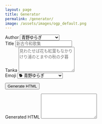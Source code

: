 ```yaml
---
layout: page
title: Generator
permalink: /generator/
image: /assets/images/ogp_default.png
---
```


<div class="form-group">
    <label for="author">Author</label>
    <select id="author" class="form-control">
        <option value="青野ゆらぎ">青野ゆらぎ</option>
        <option value="犬の注射">犬の注射</option>
        <option value="domeki">domeki</option>
        <option value="サラリーマン予想">サラリーマン予想</option>
        <option value="オルター堂">オルター堂</option>
        <option value="福住電">福住電</option>
        <option value="東川夢物語">東川夢物語</option>
        <option value="おざわ">おざわ</option>
        <option value="江間あやせ">江間あやせ</option>
        <option value="たかな">たかな</option>
        <option value="彦凪　至">彦凪　至</option>
        <option value="特上あいう">特上あいう</option>
        <option value="点線画鋲">点線画鋲</option>
    </select>
</div>

<div class="form-group">
    <label for="title">Title</label>
    <input type="text" id="title" class="form-control" placeholder="新古今和歌集">
</div>

<div class="form-group">
    <label for="tanka">Tanka</label>
    <textarea id="tanka" class="form-control" rows="5" placeholder="見わたせば花も紅葉もなかりけり浦のとまやの秋の夕暮"></textarea>
</div>

<div class="form-group">
    <label for="emoji">Emoji</label>
    <select id="emoji" class="form-control">
        <option value="🐕">🐕 青野ゆらぎ</option>
        <option value="💉">💉 犬の注射</option>
        <option value="🏝️">🏝️ domeki</option>
        <option value="🏘️">🏘️ サラリーマン予想</option>
        <option value="🎸">🎸 オルター堂</option>
        <option value="💡">💡 福住電</option>
        <option value="🦷">🦷 東川夢物語</option>
        <option value="🧢">🧢 おざわ</option>
        <option value="🍳">🍳 江間あやせ</option>
        <option value="👕">たかな</option>
        <option value="🍳">彦凪　至</option>
        <option value="🎠">特上あいう</option>
        <option value="📌">点線画鋲</option>
    </select>
</div>

<button class="btn btn-primary" onclick="generateTanka()">Generate HTML</button>

<div class="form-group mt-4">
    <label for="outputHtml">Generated HTML</label>
    <textarea id="outputHtml" class="form-control" rows="5" readonly></textarea>
</div>

<script>
function generateTanka() {
    const author = document.getElementById('author').value;
    const title = document.getElementById('title').value;
    const tanka = document.getElementById('tanka').value;
    const emoji = document.getElementById('emoji').value;

    // 改行で短歌を分割
    const tankaLines = tanka.split('\n');

    var tankaMain = [];
    tankaLines.forEach(function(line) {
        tankaMain.push('<p>' + line + '</p>' + '\n');
    });

    var tankaSummary = [];
    tankaLines.forEach(function(line) {
        tankaSummary.push(line + '<br/>');
    });

    // 出力されるHTML文字列を生成
    // TODO: 絵文字を簡単に選べるようにする
    const outputHtml = [
       `---`,
       `layout: post`,
       `title: ` + title, 
       `image: /assets/images/ogp_default.png`,
       `author: ` + author,
       `category: ` + author,
       `emoji: ` + emoji,
       `---\n`,
        `<div class="tanka-area"><div class="tanka">`,
    ].concat(
        tankaMain, 
        [
            `</div></div>\n`, 
            `---\n`,
            `<details><summary>` + title + `</summary>`,
        ],
        tankaSummary,
        `<br/>\n`,
        `</details>\n`,
        author + '\n',
    ).join('\n');

    // 生成されたHTMLをテキストボックスにプレーンテキストとして出力
    document.getElementById('outputHtml').value = outputHtml;
}
</script>
